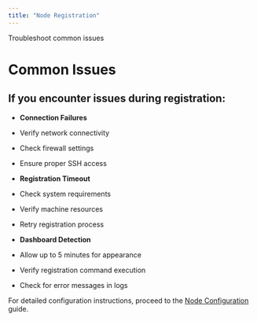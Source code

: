 ```yaml
---
title: "Node Registration"
---
```

Troubleshoot common issues

# Common Issues

## If you encounter issues during registration:

* **Connection Failures**
* Verify network connectivity
* Check firewall settings
* Ensure proper SSH access

* **Registration Timeout**
* Check system requirements
* Verify machine resources
* Retry registration process

* **Dashboard Detection**
* Allow up to 5 minutes for appearance
* Verify registration command execution
* Check for error messages in logs
 

For detailed configuration instructions, proceed to the [Node Configuration](./node-configuration) guide.

